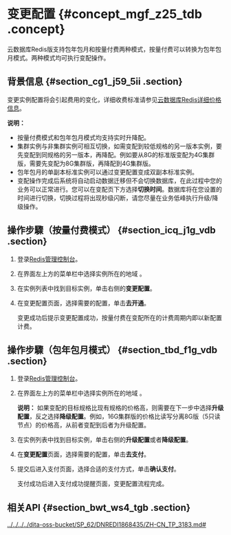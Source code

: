 # 变更配置 {#concept_mgf_z25_tdb .concept}

云数据库Redis版支持包年包月和按量付费两种模式，按量付费可以转换为包年包月模式。两种模式均可执行变配操作。

## 背景信息 {#section_cg1_j59_5ii .section}

变更实例配置将会引起费用的变化，详细收费标准请参见[云数据库Redis详细价格信息](https://www.aliyun.com/price/product?#/kvstore/detail)。

**说明：** 

-   按量付费模式和包年包月模式均支持实时升降配。
-   集群实例与非集群实例可相互切换，如需变配到较低规格的另一版本实例，要先变配到同规格的另一版本，再降配。例如要从8G的标准版变配为4G集群版，需要先变配为8G集群版，再降配到4G集群版。
-   包年包月的单副本标准实例可以通过变更配置变成双副本标准实例。
-   变配操作完成后系统将自动启动数据迁移但不会切换数据库，在此过程中您的业务可以正常进行。您可以在变配页下方选择**切换时间**。数据库将在您设置的时间进行切换，切换过程将出现秒级闪断，请您尽量在业务低峰执行升级/降级操作。

## 操作步驟（按量付费模式） {#section_icq_j1g_vdb .section}

1.  登录[Redis管理控制台](https://kvstore.console.aliyun.com/)。
2.  在界面左上方的菜单栏中选择实例所在的地域 。
3.  在实例列表中找到目标实例，单击右侧的**变更配置**。
4.  在变更配置页面，选择需要的配置，单击**去开通**。

    变更成功后提示变更配置成功，按量付费在变配所在的计费周期内即以新配置计费。


## 操作步驟（包年包月模式） {#section_tbd_f1g_vdb .section}

1.  登录[Redis管理控制台](https://kvstore.console.aliyun.com/)。
2.  在界面左上方的菜单栏中选择实例所在的地域 。

    **说明：** 如果变配的目标规格比现有规格的价格高，则需要在下一步中选择**升级配置**，反之选择**降级配置**。例如，16G集群版的价格比读写分离8G版（5只读节点）的价格高，从前者变配到后者为升级配置。

3.  在实例列表中找到目标实例，单击右侧的**升级配置**或者**降级配置**。
4.  在**变更配置**页面，选择需要的配置，单击**去支付**。
5.  提交后进入支付页面，选择合适的支付方式，单击**确认支付**。

    支付成功后进入支付成功提醒页面，变更配置流程完成。


## 相关API {#section_bwt_ws4_tgb .section}

[../../../../dita-oss-bucket/SP\_62/DNREDI1868435/ZH-CN\_TP\_3183.md\#](../../../../cn.zh-CN/API参考/生命周期管理/ModifyInstanceSpec.md#)

